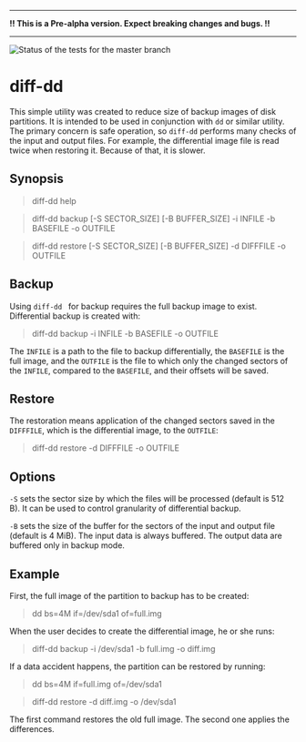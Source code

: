 ***

**!! This is a Pre-alpha version. Expect breaking changes and bugs. !!**

***

![Status of the tests for the master branch](https://github.com/jansucan/diff-dd/actions/workflows/tests.yml/badge.svg?branch=master)

# diff-dd

This simple utility was created to reduce size of backup images of disk
partitions. It is intended to be used in conjunction with ```dd``` or similar
utility. The primary concern is safe operation, so ```diff-dd``` performs many
checks of the input and output files. For example, the differential image file
is read twice when restoring it. Because of that, it is slower.

## Synopsis

> diff-dd help

> diff-dd backup [-S SECTOR_SIZE] [-B BUFFER_SIZE] -i INFILE -b BASEFILE -o OUTFILE

> diff-dd restore [-S SECTOR_SIZE] [-B BUFFER_SIZE] -d DIFFFILE -o OUTFILE

## Backup

Using ```diff-dd ``` for backup requires the full backup image to
exist. Differential backup is created with:

> diff-dd backup -i INFILE -b BASEFILE -o OUTFILE

The ```INFILE``` is a path to the file to backup differentially, the
```BASEFILE``` is the full image, and the ```OUTFILE``` is the file to
which only the changed sectors of the ```INFILE```, compared to the
```BASEFILE```, and their offsets will be saved.

## Restore

The restoration means application of the changed sectors saved in the
```DIFFFILE```, which is the differential image, to the ```OUTFILE```:

> diff-dd restore -d DIFFFILE -o OUTFILE

## Options

```-S``` sets the sector size by which the files will be processed
(default is 512 B). It can be used to control granularity of
differential backup.

```-B``` sets the size of the buffer for the sectors of the input and
output file (default is 4 MiB). The input data is always buffered. The
output data are buffered only in backup mode.

## Example

First, the full image of the partition to backup has to be created:

> dd bs=4M if=/dev/sda1 of=full.img

When the user decides to create the differential image, he or she runs:

> diff-dd backup -i /dev/sda1 -b full.img -o diff.img

If a data accident happens, the partition can be restored by running:

> dd bs=4M if=full.img of=/dev/sda1

> diff-dd restore -d diff.img -o /dev/sda1

The first command restores the old full image. The second one applies
the differences.
